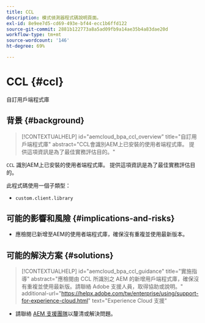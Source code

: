 ```yaml
---
title: CCL
description: 模式偵測器程式碼說明頁面。
exl-id: 8e9ee7d5-cd69-493e-bf44-ecc1b6ffd122
source-git-commit: 2881b122773a8a5ad09fb9a14ae35b4a83dae20d
workflow-type: tm+mt
source-wordcount: '146'
ht-degree: 69%

---
```


# CCL {#ccl}

自訂用戶端程式庫

## 背景 {#background}

>[!CONTEXTUALHELP]
>id="aemcloud_bpa_ccl_overview"
>title="自訂用戶端程式庫"
>abstract="CCL會識別AEM上已安裝的使用者端程式庫。 提供這項資訊是為了最佳實務評估目的。"

`CCL` 識別AEM上已安裝的使用者端程式庫。 提供這項資訊是為了最佳實務評估目的。

此程式碼使用一個子類型：

* `custom.client.library`

## 可能的影響和風險 {#implications-and-risks}

* 應檢閱已新增至AEM的使用者端程式庫，確保沒有重複並使用最新版本。

## 可能的解決方案 {#solutions}

>[!CONTEXTUALHELP]
>id="aemcloud_bpa_ccl_guidance"
>title="實施指導"
>abstract="應檢閱由 CCL 所識別之 AEM 的新增用戶端程式庫，確保沒有重複並使用最新版。請聯絡 Adobe 支援人員，取得協助或說明。"
>additional-url="https://helpx.adobe.com/tw/enterprise/using/support-for-experience-cloud.html" text="Experience Cloud 支援"

* 請聯絡 [AEM 支援團隊](https://helpx.adobe.com/tw/enterprise/using/support-for-experience-cloud.html)以釐清或解決問題。
